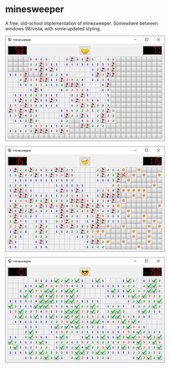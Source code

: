 # minesweeper

A free, old-school implementation of minesweeper. Somewhere between windows 98/vista, with some updated styling.

![screenshot](resources/images/screenshot.png)

![screenshot_lose](resources/images/screenshot_lose.png)

![screenshot_lose](resources/images/screenshot_win.png)